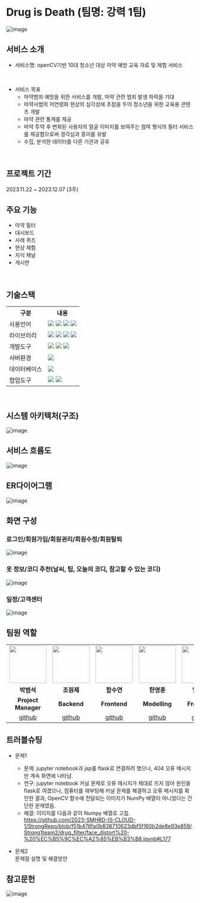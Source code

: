 # Drug is Death (팀명: 강력 1팀)
![image](https://github.com/2023-SMHRD-IS-CLOUD-1/StrongRepo/assets/142488262/921c791e-0e8f-4e35-8c21-e23a3cdbf3f3)



## 서비스 소개
* 서비스명: openCV기반 10대 청소년 대상 마약 예방 교육 자료 및 체험 서비스
<br>

* 서비스 목표
  - 마약범죄 예방을 위한 서비스를 개발, 마약 관련 범죄 발생 하락을 기대
  - 마약사범의 저연령화 현상의 심각성에 초점을 두어 청소년을 위한 교육용 콘텐츠 개발
  - 마약 관련 통계를 제공
  - 마약 투약 후 변화된 사용자의 얼굴 이미지를 보여주는 참여 형식의 필터 서비스를 제공함으로써 경각심과 흥미를 유발
  - 수집, 분석한 데이터를 다른 기관과 공유
<br>

## 프로젝트 기간
2023.11.22 ~ 2023.12.07 (3주)
<br>

## 주요 기능
* 마약 필터
* 대시보드
* 사례 퀴즈
* 현상 체험
* 지식 채널
* 게시판
<br>

## 기술스택
<table>
    <tr>
        <th>구분</th>
        <th>내용</th>
    </tr>
    <tr>
        <td>사용언어</td>
        <td>
            <img src="https://img.shields.io/badge/Java-007396?style=for-the-badge&logo=java&logoColor=white"/>
            <img src="https://img.shields.io/badge/HTML5-E34F26?style=for-the-badge&logo=HTML5&logoColor=white"/>
            <img src="https://img.shields.io/badge/CSS3-1572B6?style=for-the-badge&logo=CSS3&logoColor=white"/>
            <img src="https://img.shields.io/badge/JavaScript-F7DF1E?style=for-the-badge&logo=JavaScript&logoColor=white"/>
        </td>
    </tr>
    <tr>
        <td>라이브러리</td>
        <td>
            <img src="https://img.shields.io/badge/BootStrap-7952B3?style=for-the-badge&logo=BootStrap&logoColor=white"/>
            <img src="https://img.shields.io/badge/OpenCV-5C3EE8?style=for-the-badge&logo=OpenCV&logoColor=white"/>
            <img src="https://img.shields.io/badge/dlib-008000?style=for-the-badge&logo=Dlib&logoColor=white"/>
            <img src="https://img.shields.io/badge/flask-000000?style=for-the-badge&logo=Flask&logoColor=white"/>
        </td>
    </tr>
    <tr>
        <td>개발도구</td>
        <td>
            <img src="https://img.shields.io/badge/Eclipse-2C2255?style=for-the-badge&logo=Eclipse&logoColor=white"/>
            <img src="https://img.shields.io/badge/Jupyter-F37626?style=for-the-badge&logo=Jupyter&logoColor=white"/>
            <img src="https://img.shields.io/badge/VSCode-007ACC?style=for-the-badge&logo=VisualStudioCode&logoColor=white"/>
        </td>
    </tr>
    <tr>
        <td>서버환경</td>
        <td>
            <img src="https://img.shields.io/badge/Apache Tomcat-D22128?style=for-the-badge&logo=Apache Tomcat&logoColor=white"/>
        </td>
    </tr>
    <tr>
        <td>데이터베이스</td>
        <td>
            <img src="https://img.shields.io/badge/Oracle 11g-F80000?style=for-the-badge&logo=Oracle&logoColor=white"/>
        </td>
    </tr>
    <tr>
        <td>협업도구</td>
        <td>
            <img src="https://img.shields.io/badge/Git-F05032?style=for-the-badge&logo=Git&logoColor=white"/>
            <img src="https://img.shields.io/badge/GitHub-181717?style=for-the-badge&logo=GitHub&logoColor=white"/>
        </td>
    </tr>
</table>


<br>

## 시스템 아키텍처(구조) 
![image](https://github.com/2023-SMHRD-IS-CLOUD-1/StrongRepo/assets/142488262/f334cf23-22f0-481e-9894-9811c1af3715)
<br>

## 서비스 흐름도
![image](https://github.com/2023-SMHRD-IS-CLOUD-1/StrongRepo/assets/142488262/6e394952-49bf-446e-addc-b4a6566bd391)
<br>

## ER다이어그램
![image](https://github.com/2023-SMHRD-IS-CLOUD-1/StrongRepo/assets/142488262/7a109e35-a5b8-4cb1-b73b-f17f5521b1ed)


## 화면 구성

### 로그인/회원가입/회원괸리/회원수정/회원탈퇴
![image](https://user-images.githubusercontent.com/25995055/178401098-95f15a0e-a2de-415e-83d5-883bb4cb0656.png)
<br>

### 옷 정보/코디 추천(날씨, 팁, 오늘의 코디, 참고할 수 있는 코디)
![image](https://user-images.githubusercontent.com/25995055/178401127-287e6de2-4396-49fc-a107-59c4d5cd55c7.png)
<br>

### 일정/고객센터
![image](https://user-images.githubusercontent.com/25995055/178401150-861f0e93-0f40-4fae-98c1-2099bf513c8d.png)
<br>

##  팀원 역할
<table>
  <tr>
    <td align="center"><img src="https://item.kakaocdn.net/do/fd49574de6581aa2a91d82ff6adb6c0115b3f4e3c2033bfd702a321ec6eda72c" width="100" height="100"/></td>
    <td align="center"><img src="https://mb.ntdtv.kr/assets/uploads/2019/01/Screen-Shot-2019-01-08-at-4.31.55-PM-e1546932545978.png" width="100" height="100"/></td>
    <td align="center"><img src="https://mblogthumb-phinf.pstatic.net/20160127_177/krazymouse_1453865104404DjQIi_PNG/%C4%AB%C4%AB%BF%C0%C7%C1%B7%BB%C1%EE_%B6%F3%C0%CC%BE%F0.png?type=w2" width="100" height="100"/></td>
    <td align="center"><img src="https://i.pinimg.com/236x/ed/bb/53/edbb53d4f6dd710431c1140551404af9.jpg" width="100" height="100"/></td>
    <td align="center"><img src="https://pbs.twimg.com/media/B-n6uPYUUAAZSUx.png" width="100" height="100"/></td>
    <td align="center"><img src="https://pbs.twimg.com/media/B-n6uPYUUAAZSUx.png" width="100" height="100"/></td>
  </tr>
  <tr>
    <td align="center"><strong>박범석</strong></td>
    <td align="center"><strong>조원제</strong></td>
    <td align="center"><strong>함수연</strong></td>
    <td align="center"><strong>한명훈</strong></td>
    <td align="center"><strong>임혜지</strong></td>
    <td align="center"><strong>하동철</strong></td>
  </tr>
  <tr>
    <td align="center"><b>Project Manager</b></td>
    <td align="center"><b>Backend</b></td>
    <td align="center"><b>Frontend</b></td>
    <td align="center"><b>Modelling</b></td>
    <td align="center"><b>Frontend</b></td>
    <td align="center"><b>Backend</b></td>
  </tr>
  <tr>
    <td align="center"><a href="https://github.com/bumseokk/bumseok" target='_blank'>github</a></td>
    <td align="center"><a href="https://github.com/jaewon07/jowonjae" target='_blank'>github</a></td>
    <td align="center"><a href="https://github.com/ahhasueyon/hamsuyeon" target='_blank'>github</a></td>
    <td align="center"><a href="https://github.com/hanmyeonghun/hanmyeonghun4" target='_blank'>github</a></td>
    <td align="center"><a href="https://github.com/Limmaji/hyeji" target='_blank'>github</a></td>
    <td align="center"><a href="https://github.com/hadongcher/dongchul1" target='_blank'>github</a></td>
  </tr>
</table>

## 트러블슈팅
* 문제1<br>
  - 문제: jupyter notebook과 jsp를 flask로 연결하려 했으나, 404 오류 메시지만 계속 화면에 나타남.
  - 연구:  jupyter notebook 커널 문제로 오류 메시지가 제대로 뜨지 않아 원인을 flask로 여겼으나, 컴퓨터를 재부팅해 커널 문제를 해결하고 오류 메시지를 확인한 결과,
OpenCV 함수에 전달되는 이미지가 NumPy 배열이 아니었다는 간단한 문제였음.
  - 해결: 이미지를 다음과 같이 Numpy 배열로 고침.
https://github.com/2023-SMHRD-IS-CLOUD-1/StrongRepo/blob/f51b476fa0b838710623dbf5f160b2de8e93e859/Strong1team2/drug_filter/face_distort%20-%20%EC%B5%9C%EC%A2%85%EB%B3%B8.ipynb#L177
 
* 문제2<br>
 문제점 설명 및 해결방안

## 참고문헌

![image](https://github.com/2023-SMHRD-IS-CLOUD-1/StrongRepo/assets/142488262/aee16021-513d-46ad-97db-7c3dcc0f27d1)

